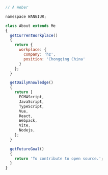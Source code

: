 <!--
**WANGIUR/WANGIUR** is a ✨ _special_ ✨ repository because its `README.md` (this file) appears on your GitHub profile.

Here are some ideas to get you started:

- 🔭 I’m currently working on ...
- 🌱 I’m currently learning ...
- 👯 I’m looking to collaborate on ...
- 🤔 I’m looking for help with ...
- 💬 Ask me about ...
- 📫 How to reach me: ...
- 😄 Pronouns: ...
- ⚡ Fun fact: ...
-->

````js
// A Weber

namespace WANGIUR;

class About extends Me
{
  getCurrentWorkplace() 
  {
    return {
      workplace: {
        company: 'hz',
        position: 'Chongqing China'
      }
    };
  }

  getDailyKnowledge()
  {
    return [
      ECMAScript,
      JavaScript,
      TypeScript,
      Vue,
      React,
      Webpack,
      Vite,
      Nodejs,
    ];
  }

  getFutureGoal()
  {
    return 'To contribute to open source.';
  } 
}
````

